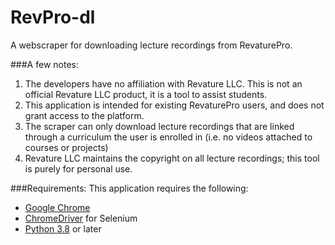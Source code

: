 # RevPro-dl
A webscraper for downloading lecture recordings from RevaturePro.

###A few notes:
1. The developers have no affiliation with Revature LLC. This is not an official Revature LLC product, it is a tool to assist students.
2. This application is intended for existing RevaturePro users, and does not grant access to the platform.
3. The scraper can only download lecture recordings that are linked through a curriculum the user is enrolled in (i.e. no videos attached to courses or projects)
4. Revature LLC maintains the copyright on all lecture recordings; this tool is purely for personal use.

###Requirements:
This application requires the following:
* [Google Chrome](https://www.google.com/chrome/)
* [ChromeDriver](https://chromedriver.chromium.org/downloads) for Selenium
* [Python 3.8](https://www.python.org/downloads/) or later
